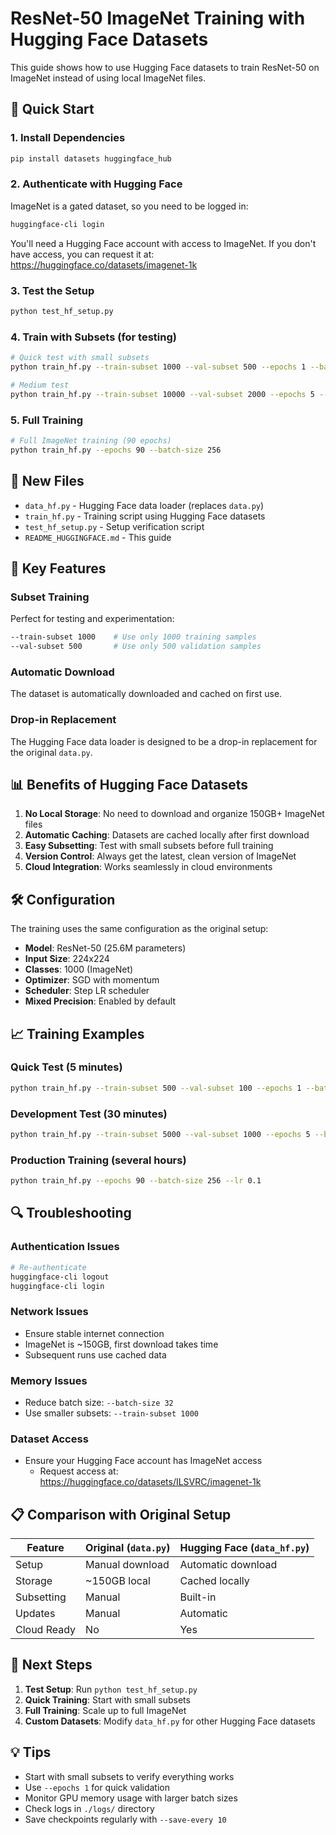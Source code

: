# ResNet-50 ImageNet Training with Hugging Face Datasets

This guide shows how to use Hugging Face datasets to train ResNet-50 on ImageNet instead of using local ImageNet files.

## 🚀 Quick Start

### 1. Install Dependencies

```bash
pip install datasets huggingface_hub
```

### 2. Authenticate with Hugging Face

ImageNet is a gated dataset, so you need to be logged in:

```bash
huggingface-cli login
```

You'll need a Hugging Face account with access to ImageNet. If you don't have access, you can request it at: https://huggingface.co/datasets/imagenet-1k

### 3. Test the Setup

```bash
python test_hf_setup.py
```

### 4. Train with Subsets (for testing)

```bash
# Quick test with small subsets
python train_hf.py --train-subset 1000 --val-subset 500 --epochs 1 --batch-size 32

# Medium test
python train_hf.py --train-subset 10000 --val-subset 2000 --epochs 5 --batch-size 64
```

### 5. Full Training

```bash
# Full ImageNet training (90 epochs)
python train_hf.py --epochs 90 --batch-size 256
```

## 📁 New Files

- `data_hf.py` - Hugging Face data loader (replaces `data.py`)
- `train_hf.py` - Training script using Hugging Face datasets
- `test_hf_setup.py` - Setup verification script
- `README_HUGGINGFACE.md` - This guide

## 🔧 Key Features

### Subset Training
Perfect for testing and experimentation:
```bash
--train-subset 1000    # Use only 1000 training samples
--val-subset 500       # Use only 500 validation samples
```

### Automatic Download
The dataset is automatically downloaded and cached on first use.

### Drop-in Replacement
The Hugging Face data loader is designed to be a drop-in replacement for the original `data.py`.

## 📊 Benefits of Hugging Face Datasets

1. **No Local Storage**: No need to download and organize 150GB+ ImageNet files
2. **Automatic Caching**: Datasets are cached locally after first download
3. **Easy Subsetting**: Test with small subsets before full training
4. **Version Control**: Always get the latest, clean version of ImageNet
5. **Cloud Integration**: Works seamlessly in cloud environments

## 🛠️ Configuration

The training uses the same configuration as the original setup:

- **Model**: ResNet-50 (25.6M parameters)
- **Input Size**: 224x224
- **Classes**: 1000 (ImageNet)
- **Optimizer**: SGD with momentum
- **Scheduler**: Step LR scheduler
- **Mixed Precision**: Enabled by default

## 📈 Training Examples

### Quick Test (5 minutes)
```bash
python train_hf.py --train-subset 500 --val-subset 100 --epochs 1 --batch-size 16
```

### Development Test (30 minutes)
```bash
python train_hf.py --train-subset 5000 --val-subset 1000 --epochs 5 --batch-size 64
```

### Production Training (several hours)
```bash
python train_hf.py --epochs 90 --batch-size 256 --lr 0.1
```

## 🔍 Troubleshooting

### Authentication Issues
```bash
# Re-authenticate
huggingface-cli logout
huggingface-cli login
```

### Network Issues
- Ensure stable internet connection
- ImageNet is ~150GB, first download takes time
- Subsequent runs use cached data

### Memory Issues
- Reduce batch size: `--batch-size 32`
- Use smaller subsets: `--train-subset 1000`

### Dataset Access
- Ensure your Hugging Face account has ImageNet access
   - Request access at: https://huggingface.co/datasets/ILSVRC/imagenet-1k

## 📋 Comparison with Original Setup

| Feature | Original (`data.py`) | Hugging Face (`data_hf.py`) |
|---------|---------------------|----------------------------|
| Setup | Manual download | Automatic download |
| Storage | ~150GB local | Cached locally |
| Subsetting | Manual | Built-in |
| Updates | Manual | Automatic |
| Cloud Ready | No | Yes |

## 🎯 Next Steps

1. **Test Setup**: Run `python test_hf_setup.py`
2. **Quick Training**: Start with small subsets
3. **Full Training**: Scale up to full ImageNet
4. **Custom Datasets**: Modify `data_hf.py` for other Hugging Face datasets

## 💡 Tips

- Start with small subsets to verify everything works
- Use `--epochs 1` for quick validation
- Monitor GPU memory usage with larger batch sizes
- Check logs in `./logs/` directory
- Save checkpoints regularly with `--save-every 10`
